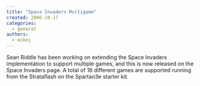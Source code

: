 ```yaml
---
title: "Space Invaders Multigame"
created: 2006-10-17
categories: 
  - general
authors: 
  - mikej
---
```


Sean Riddle has been working on extending the Space Invaders implementation to support multiple games, and this is now released on the Space Invaders page. A total of 16 different games are supported running from the Strataflash on the Spartan3e starter kit.
